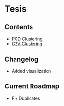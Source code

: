 # Tesis

## Contents

* [PGD Clustering](PGD/README.md)
* [G2V Clustering](graph2vec/README.md)

## Changelog

* Added visualization

## Current Roadmap

* Fix Duplicates
